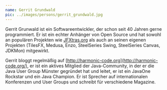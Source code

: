 ```yaml
---
name: Gerrit Grundwald
pic: ../images/persons/gerrit_grundwald.jpg
---
```


Gerrit Grunwald ist ein Softwareentwickler, der schon seit 40 Jahren gerne programmiert. Er ist ein echter Anhänger von
Open Source und hat sowohl an populären Projekten wie [JFXtras.org](https://jfxtras.org/) als auch an seinen eigenen
Projekten (TilesFX, Medusa, Enzo, SteelSeries Swing, SteelSeries Canvas, JDKMon) mitgewirkt.

Gerrit bloggt regelmäßig auf [http://harmonic-code.org](http://harmonic-code.org/), er ist ein aktives Mitglied der
Java-Community, in der er die Java User Group Münster gegründet hat und leitet, er ist ein JavaOne Rockstar und ein Java
Champion. Er ist Sprecher auf internationalen Konferenzen und User Groups und schreibt für verschiedene Magazine.
